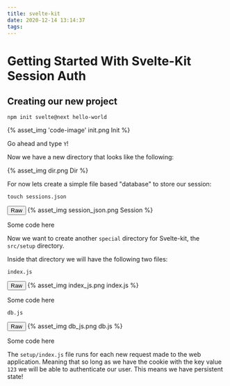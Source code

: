 ```yaml
---
title: svelte-kit
date: 2020-12-14 13:14:37
tags:
---
```


# Getting Started With Svelte-Kit Session Auth

## Creating our new project
`npm init svelte@next hello-world`

{% asset_img 'code-image' init.png Init %}

Go ahead and type `Y`!

Now we have a new directory that looks like the following:

{% asset_img dir.png Dir %}

For now lets create a simple file based "database" to store our session:

`touch sessions.json`

<div class="code-class">
  <button class="code-toggle">Raw</button>
  {% asset_img session_json.png Session %}
  <p class="code-snippet">Some code here</p>
</div>

Now we want to create another `special` directory for Svelte-kit, the `src/setup` directory.

Inside that directory we will have the following two files:

`index.js`

<div class="code-class">
  <button class="code-toggle">Raw</button>
  {% asset_img index_js.png index.js %}
  <p class="code-snippet">Some code here</p>
</div>

`db.js`

<div class="code-class">
  <button class="code-toggle">Raw</button>
  {% asset_img db_js.png db.js %}
  <p class="code-snippet">Some code here</p>
</div>

The `setup/index.js` file runs for each new request made to the web application. Meaning that so long as we have the cookie with the key value `123` we will be able to authenticate our user. This means we have persistent state!
